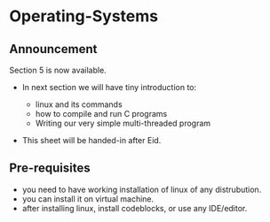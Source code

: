 # Operating-Systems

## Announcement

Section 5 is now available.

- In next section we will have tiny introduction to:
    - linux and its commands
    - how to compile and run C programs
    - Writing our very simple multi-threaded program

- This sheet will be handed-in after Eid.

## Pre-requisites

- you need to have working installation of linux of any distrubution.
- you can install it on virtual machine.
- after installing linux, install codeblocks, or use any IDE/editor.
